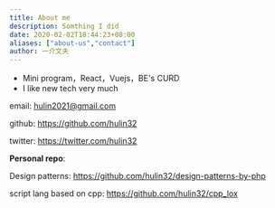 ```yaml
---
title: About me
description: Somthing I did
date: 2020-02-02T18:44:23+08:00
aliases: ["about-us","contact"]
author: 一介文夫
---
```


- Mini program，React，Vuejs，BE's CURD
- I like new tech very much

email: hulin2021@gmail.com

github: https://github.com/hulin32

twitter: https://twitter.com/hulin32

**Personal repo**:

Design patterns: https://github.com/hulin32/design-patterns-by-php

script lang based on cpp: https://github.com/hulin32/cpp_lox

